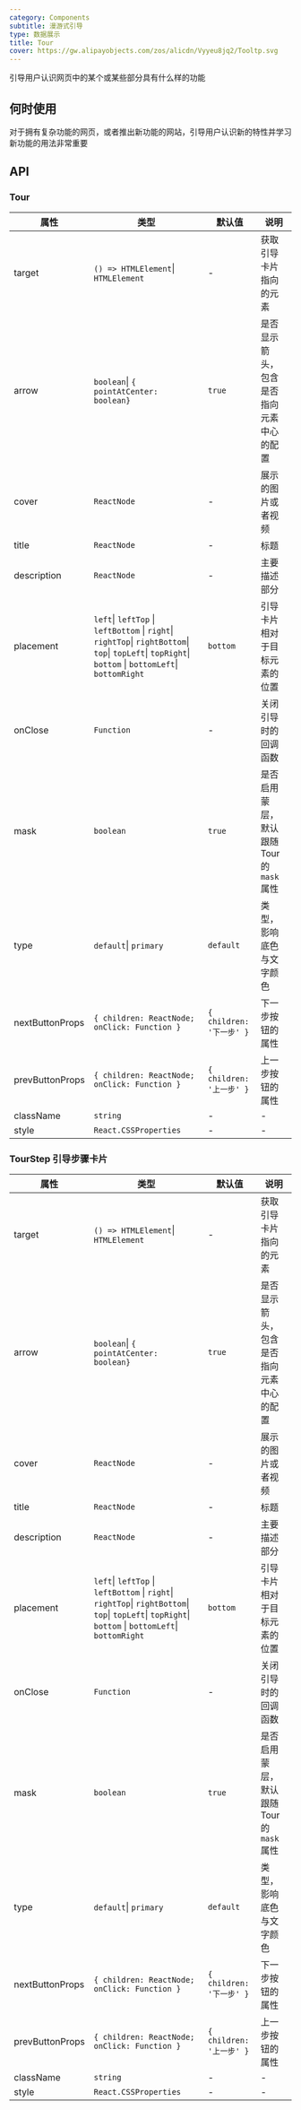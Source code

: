 ```yaml
---
category: Components
subtitle: 漫游式引导
type: 数据展示
title: Tour
cover: https://gw.alipayobjects.com/zos/alicdn/Vyyeu8jq2/Tooltp.svg
---
```


引导用户认识网页中的某个或某些部分具有什么样的功能

## 何时使用

对于拥有复杂功能的网页，或者推出新功能的网站，引导用户认识新的特性并学习新功能的用法非常重要

## API

### Tour

| 属性 | 类型 | 默认值 | 说明 |
| --- | --- | --- | --- |
| target | `() => HTMLElement`&#124; `HTMLElement` | - | 获取引导卡片指向的元素 |
| arrow | `boolean`&#124; `{ pointAtCenter: boolean}` | `true` | 是否显示箭头，包含是否指向元素中心的配置 |
| cover | `ReactNode` | - | 展示的图片或者视频 |
| title | `ReactNode` | - | 标题 |
| description | `ReactNode` | - | 主要描述部分 |
| placement | `left`&#124; `leftTop` &#124; `leftBottom` &#124; `right`&#124; `rightTop`&#124; `rightBottom`&#124; `top`&#124; `topLeft`&#124; `topRight`&#124; `bottom` &#124; `bottomLeft`&#124; `bottomRight` | `bottom` | 引导卡片相对于目标元素的位置 |
| onClose | `Function` | - | 关闭引导时的回调函数 |
| mask | `boolean` | `true` | 是否启用蒙层，默认跟随 Tour 的 `mask` 属性 |
| type | `default`&#124; `primary` | `default` | 类型，影响底色与文字颜色 |
| nextButtonProps | `{ children: ReactNode; onClick: Function }` | `{ children: '下一步' }` | 下一步按钮的属性 |
| prevButtonProps | `{ children: ReactNode; onClick: Function }` | `{ children: '上一步' }` | 上一步按钮的属性 |
| className | `string` | - | - |
| style | `React.CSSProperties` | - | - |

### TourStep 引导步骤卡片

| 属性 | 类型 | 默认值 | 说明 |
| --- | --- | --- | --- |
| target | `() => HTMLElement`&#124; `HTMLElement` | - | 获取引导卡片指向的元素 |
| arrow | `boolean`&#124; `{ pointAtCenter: boolean}` | `true` | 是否显示箭头，包含是否指向元素中心的配置 |
| cover | `ReactNode` | - | 展示的图片或者视频 |
| title | `ReactNode` | - | 标题 |
| description | `ReactNode` | - | 主要描述部分 |
| placement | `left`&#124; `leftTop` &#124; `leftBottom` &#124; `right`&#124; `rightTop`&#124; `rightBottom`&#124; `top`&#124; `topLeft`&#124; `topRight`&#124; `bottom` &#124; `bottomLeft`&#124; `bottomRight` | `bottom` | 引导卡片相对于目标元素的位置 |
| onClose | `Function` | - | 关闭引导时的回调函数 |
| mask | `boolean` | `true` | 是否启用蒙层，默认跟随 Tour 的 `mask` 属性 |
| type | `default`&#124; `primary` | `default` | 类型，影响底色与文字颜色 |
| nextButtonProps | `{ children: ReactNode; onClick: Function }` | `{ children: '下一步' }` | 下一步按钮的属性 |
| prevButtonProps | `{ children: ReactNode; onClick: Function }` | `{ children: '上一步' }` | 上一步按钮的属性 |
| className | `string` | - | - |
| style | `React.CSSProperties` | - | - |
